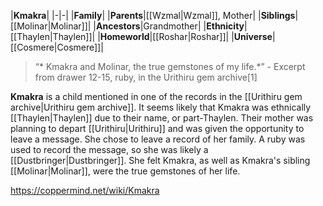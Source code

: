 |**Kmakra**|
|-|-|
|**Family**|
|**Parents**|[[Wzmal\|Wzmal]], Mother|
|**Siblings**|[[Molinar\|Molinar]]|
|**Ancestors**|Grandmother|
|**Ethnicity**|[[Thaylen\|Thaylen]]|
|**Homeworld**|[[Roshar\|Roshar]]|
|**Universe**|[[Cosmere\|Cosmere]]|

>“* Kmakra and Molinar, the true gemstones of my life.*”
\- Excerpt from drawer 12-15, ruby, in the Urithiru gem archive[1]


**Kmakra** is a child mentioned in one of the records in the [[Urithiru gem archive\|Urithiru gem archive]]. It seems likely that Kmakra was ethnically [[Thaylen\|Thaylen]] due to their name, or part-Thaylen.
Their mother was planning to depart [[Urithiru\|Urithiru]] and was given the opportunity to leave a message. She chose to leave a record of her family. A ruby was used to record the message, so she was likely a [[Dustbringer\|Dustbringer]].
She felt Kmakra, as well as Kmakra's sibling [[Molinar\|Molinar]], were the true gemstones of her life.



https://coppermind.net/wiki/Kmakra